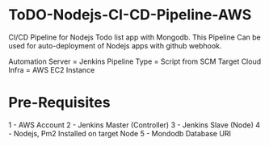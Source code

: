 # ToDO-Nodejs-CI-CD-Pipeline-AWS
CI/CD Pipeline for Nodejs Todo list app with  Mongodb. This Pipeline Can be used for auto-deployment of Nodejs apps with github webhook.


Automation Server = Jenkins
Pipeline Type = Script from SCM
Target Cloud Infra = AWS EC2 Instance

# Pre-Requisites
1 - AWS Account
2 - Jenkins Master (Controller)
3 - Jenkins Slave (Node)
4 - Nodejs, Pm2 Installed on target Node
5 - Mondodb Database URI

